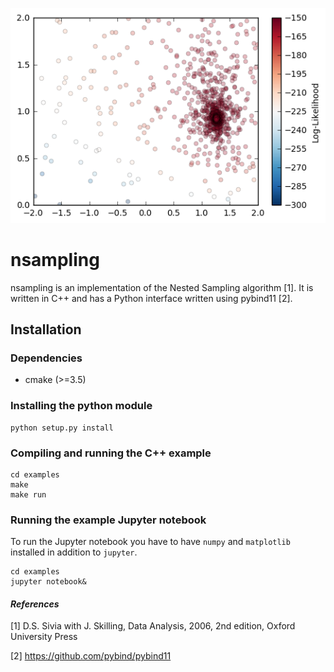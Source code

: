![](examples/lighthouse_problem.png)
# nsampling
nsampling is an implementation of the Nested Sampling algorithm [1]. It is
written in C++ and has a Python interface written using pybind11 [2].  

## Installation

### Dependencies
* cmake (>=3.5)

### Installing the python module
```
python setup.py install
```

### Compiling and running the C++ example
```
cd examples
make
make run
```

### Running the example Jupyter notebook
To run the Jupyter notebook you have to have `numpy` and `matplotlib` installed
in addition to `jupyter`.

```
cd examples
jupyter notebook&
```

#### _References_
[1] D.S. Sivia with J. Skilling, Data Analysis, 2006, 2nd edition, Oxford University Press

[2] https://github.com/pybind/pybind11
